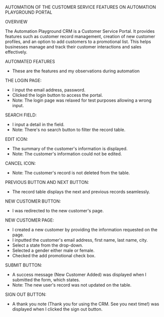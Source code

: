 AUTOMATION OF THE  CUSTOMER SERVICE FEATURES ON AUTOMATION PLAYGROUND PORTAL

OVERVIEW

The Automation Playground CRM is a Customer Service Portal. It provides features such as customer record management, creation of new customer profiles, and an option to add customers to a promotional list. This helps businesses manage and track their customer interactions and sales effectively.

AUTOMATED FEATURES
- These are the features and my observations during automation

THE LOGIN PAGE: 
- I input the email address, password.
- Clicked the login button to access the portal. 
- Note: The login page was relaxed for test purposes allowing a wrong input.

SEARCH FIELD: 
- I input a detail in the field.
- Note: There's no search button to filter the record table.

EDIT ICON: 
- The summary of the customer's information is displayed.
- Note: The customer's information could not be edited.

CANCEL ICON: 
- Note: The customer's record is not deleted from the table.

PREVIOUS BUTTON AND NEXT BUTTON: 
- The record table displays the next and previous records seamlessly.

NEW CUSTOMER BUTTON: 
- I was redirected to the new customer's page.

NEW CUSTOMER PAGE: 
- I created a new customer by providing the information requested on the page.
- I inputted the customer's email address, first name, last name, city.
- Select a state from the drop-down.
- Selected a gender either male or female.
- Checked the add promotional check box.

SUBMIT BUTTON: 
- A success message (New Customer Added) was displayed when I submitted the form, which states.
- Note: The new user's record was not updated on the table.

SIGN OUT BUTTON: 
- A thank you note (Thank you for using the CRM. See you next time!) was displayed when I clicked the sign out button.
